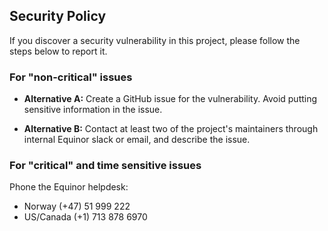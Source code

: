 ## Security Policy
If you discover a security vulnerability in this project, please follow the steps below to report it.

### For "non-critical" issues

- **Alternative A:**
  Create a GitHub issue for the vulnerability. Avoid putting sensitive information in the issue.

- **Alternative B:**
  Contact at least two of the project's maintainers through internal Equinor slack or email, and describe the issue.

### For "critical" and time sensitive issues

Phone the Equinor helpdesk:

- Norway (+47) 51 999 222
- US/Canada (+1) 713 878 6970
